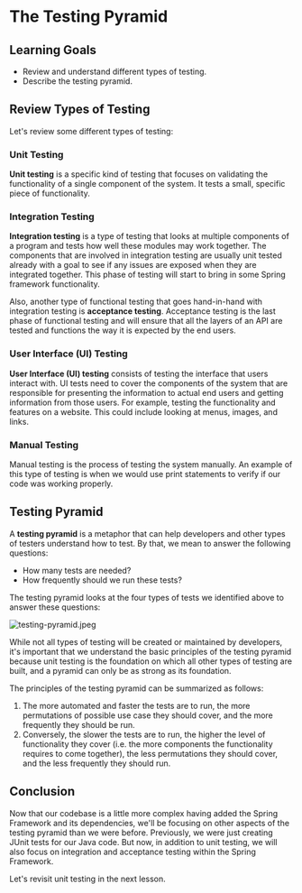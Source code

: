 # The Testing Pyramid

## Learning Goals

- Review and understand different types of testing.
- Describe the testing pyramid.

## Review Types of Testing

Let's review some different types of testing:

### Unit Testing

**Unit testing** is a specific kind of testing that focuses on validating the
functionality of a single component of the system. It tests a small, specific
piece of functionality.

### Integration Testing

**Integration testing** is a type of testing that looks at multiple components of
a program and tests how well these modules may work together. The components
that are involved in integration testing are usually unit tested already with a
goal to see if any issues are exposed when they are integrated together. This
phase of testing will start to bring in some Spring framework functionality.

Also, another type of functional testing that goes hand-in-hand with integration
testing is **acceptance testing**. Acceptance testing is the last phase of
functional testing and will ensure that all the layers of an API are tested and
functions the way it is expected by the end users.

### User Interface (UI) Testing

**User Interface (UI) testing** consists of testing the interface that users
interact with. UI tests need to cover the components of the system that are
responsible for presenting the information to actual end users and getting
information from those users. For example, testing the functionality and
features on a website. This could include looking at menus, images, and links.

### Manual Testing

Manual testing is the process of testing the system manually. An example of this
type of testing is when we would use print statements to verify if our code was
working properly.

## Testing Pyramid

A **testing pyramid** is a metaphor that can help developers and other types of
testers understand how to test. By that, we mean to answer the following
questions:

- How many tests are needed?
- How frequently should we run these tests?

The testing pyramid looks at the four types of tests we identified above to
answer these questions:

![testing-pyramid.jpeg](https://curriculum-content.s3.amazonaws.com/java-mod-3/testing-pyramid.jpeg)

While not all types of testing will be created or maintained by developers, it's
important that we understand the basic principles of the testing pyramid because
unit testing is the foundation on which all other types of testing are built,
and a pyramid can only be as strong as its foundation.

The principles of the testing pyramid can be summarized as follows:

1. The more automated and faster the tests are to run, the more permutations of
   possible use case they should cover, and the more frequently they should be
   run.
2. Conversely, the slower the tests are to run, the higher the level of
   functionality they cover (i.e. the more components the functionality requires
   to come together), the less permutations they should cover, and the less
   frequently they should run.

## Conclusion

Now that our codebase is a little more complex having added the Spring Framework
and its dependencies, we'll be focusing on other aspects of the testing pyramid
than we were before. Previously, we were just creating JUnit tests for our Java
code. But now, in addition to unit testing, we will also focus on integration
and acceptance testing within the Spring Framework.

Let's revisit unit testing in the next lesson.
